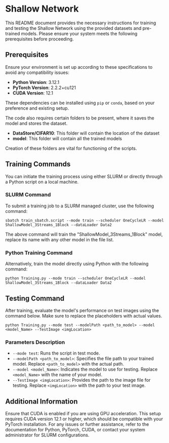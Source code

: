 # Shallow Network

This README document provides the necessary instructions for training and testing the Shallow Network using the provided datasets and pre-trained models. Please ensure your system meets the following prerequisites before proceeding.

## Prerequisites

Ensure your environment is set up according to these specifications to avoid any compatibility issues:

- **Python Version**: 3.12.1
- **PyTorch Version**: 2.2.2+cu121
- **CUDA Version**: 12.1

These dependencies can be installed using `pip` or `conda`, based on your preference and existing setup.

The code also requires certain folders to be present, where it saves the model and stores the dataset.

- **DataStore/CIFAR10**: This folder will contain the location of the dataset
- **model**: This folder will contain all the trained models

Creation of these folders are vital for functioning of the scripts.

## Training Commands

You can initiate the training process using either SLURM or directly through a Python script on a local machine.

### SLURM Command

To submit a training job to a SLURM managed cluster, use the following command:

```sbatch train_sbatch.script --mode train --scheduler OneCycleLR --model ShallowModel_3Streams_1Block --dataLoader Data2```

The above command will train the "ShallowModel_3Streams_1Block" model, replace its name with any other model in the file list.

### Python Training Command

Alternatively, train the model directly using Python with the following command:

```python Training.py --mode train --scheduler OneCycleLR --model ShallowModel_3Streams_1Block --dataLoader Data2```

## Testing Command

After training, evaluate the model's performance on test images using the command below. Make sure to replace the placeholders with actual values.

```python Training.py --mode test --modelPath <path_to_model> --model <model_Name> --TestImage <imgLocation>```

### Parameters Description

- `--mode test`: Runs the script in test mode.
- `--modelPath <path_to_model>`: Specifies the file path to your trained model. Replace `<path_to_model>` with the actual path.
- `--model <model_Name>`: Indicates the model to use for testing. Replace `<model_Name>` with the name of your model.
- `--TestImage <imgLocation>`: Provides the path to the image file for testing. Replace `<imgLocation>` with the path to your test image.

## Additional Information

Ensure that CUDA is enabled if you are using GPU acceleration. This setup requires CUDA version 12.1 or higher, which should be compatible with your PyTorch installation. For any issues or further assistance, refer to the documentation for Python, PyTorch, CUDA, or contact your system administrator for SLURM configurations.

